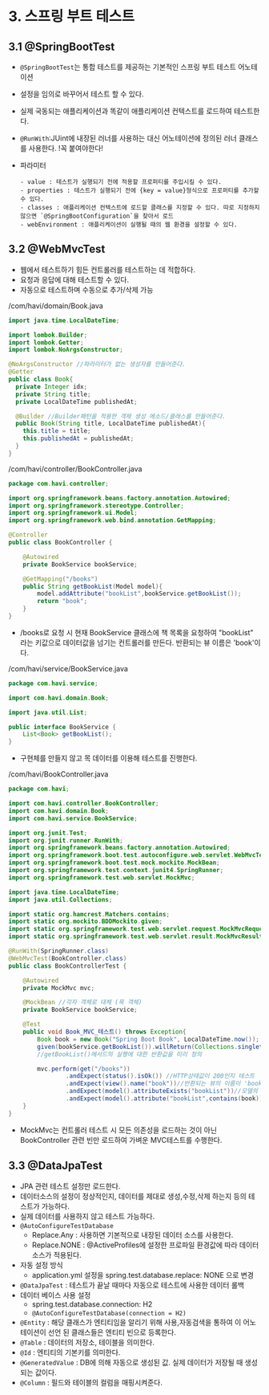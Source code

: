 # 3. 스프링 부트 테스트

## 3.1 @SpringBootTest
- `@SpringBootTest`는 통합 테스트를 제공하는 기본적인 스프링 부트 테스트 어노테이션
- 설정을 임의로 바꾸어서 테스트 할 수 있다.
- 실제 국동되는 애플리케이션과 똑같이 애플리케이션 컨텍스트를 로드하여 테스트한다.
- `@RunWith`:JUint에 내장된 러너를 사용하는 대신 어노테이션에 정의된 러너 클래스를 사용한다. !꼭 붙여야한다!
- 파라미터

      - value : 테스트가 실행되기 전에 적용할 프로퍼티를 주입시킬 수 있다.
      - properties : 테스트가 실행되기 전에 {key = value}형식으로 프로퍼티를 추가할 수 있다.
      - classes : 애플리케이션 컨텍스트에 로드할 클래스를 지정할 수 있다. 따로 지정하지 않으면 `@SpringBootConfiguration`을 찾아서 로드
      - webEnvironment : 애플리케이션이 실행될 때의 웹 환경을 설정할 수 있다.


## 3.2 @WebMvcTest
- 웹에서 테스트하기 힘든 컨트롤러를 테스트하는 데 적합하다.
- 요청과 응답에 대해 테스트할 수 있다.
- 자동으로 테스트하며 수동으로 추가/삭제 가능

/com/havi/domain/Book.java
```java
import java.time.LocalDateTime;

import lombok.Builder;
import lombok.Getter;
import lombok.NoArgsConstructor;

@NoArgsConstructor //파라미터가 없는 생성자를 만들어준다.
@Getter
public class Book{
  private Integer idx;
  private String title;
  private LocalDateTime publishedAt;

  @Builder //Builder패턴을 적용한 객체 생성 메소드/클래스를 만들어준다.
  public Book(String title, LocalDateTime publishedAt){
    this.title = title;
    this.publishedAt = publishedAt;
  }
}
```

/com/havi/controller/BookController.java
```java
package com.havi.controller;

import org.springframework.beans.factory.annotation.Autowired;
import org.springframework.stereotype.Controller;
import org.springframework.ui.Model;
import org.springframework.web.bind.annotation.GetMapping;

@Controller
public class BookController {

    @Autowired
    private BookService bookService;

    @GetMapping("/books")
    public String getBookList(Model model){
        model.addAttribute("bookList",bookService.getBookList());
        return "book";
    }
}
```
- /books로 요청 시 현재 BookService 클래스에 책 목록을 요청하여 "bookList" 라는 키값으로 데이터값을 넘기는 컨트롤러를 만든다. 반환되는 뷰 이름은 'book'이다.

/com/havi/service/BookService.java
```java
package com.havi.service;

import com.havi.domain.Book;

import java.util.List;

public interface BookService {
    List<Book> getBookList();
}
```
- 구현체를 만들지 않고 목 데이터를 이용해 테스트를 진행한다.


/com/havi/BookController.java
```java
package com.havi;

import com.havi.controller.BookController;
import com.havi.domain.Book;
import com.havi.service.BookService;

import org.junit.Test;
import org.junit.runner.RunWith;
import org.springframework.beans.factory.annotation.Autowired;
import org.springframework.boot.test.autoconfigure.web.servlet.WebMvcTest;
import org.springframework.boot.test.mock.mockito.MockBean;
import org.springframework.test.context.junit4.SpringRunner;
import org.springframework.test.web.servlet.MockMvc;

import java.time.LocalDateTime;
import java.util.Collections;

import static org.hamcrest.Matchers.contains;
import static org.mockito.BDDMockito.given;
import static org.springframework.test.web.servlet.request.MockMvcRequestBuilders.get;
import static org.springframework.test.web.servlet.result.MockMvcResultMatchers.*;

@RunWith(SpringRunner.class)
@WebMvcTest(BookController.class)
public class BookControllerTest {

    @Autowired
    private MockMvc mvc;

    @MockBean //각자 객체로 대체 (목 객체)
    private BookService bookService;

    @Test
    public void Book_MVC_테스트() throws Exception{
        Book book = new Book("Spring Boot Book", LocalDateTime.now());
        given(bookService.getBookList()).willReturn(Collections.singletonList(book));
        //getBookList()메서드의 실행에 대한 반환값을 미리 정의

        mvc.perform(get("/books"))
                .andExpect(status().isOk()) //HTTP상태값이 200인지 테스트
                .andExpect(view().name("book"))//반환되는 뷰의 이름이 'book'인지 테스트
                .andExpect(model().attributeExists("bookList"))//모델의 프로퍼티 중 'bookList'라는 프로퍼티가 존재하는지 테스트
                .andExpect(model().attribute("bookList",contains(book)));//모델의 프로퍼티 중 'bookList'라는 프로퍼티에 book 객체가 담겨져 있는지 테스트
    }
}
```

- MockMvc는 컨트롤러 테스트 시 모든 의존성을 로드하는 것이 아닌 BookController 관련 빈만 로드하여 가벼운 MVC테스트를 수행한다.


## 3.3 @DataJpaTest
- JPA 관련 테스트 설정만 로드한다.
- 데이터소스의 설정이 정상적인지, 데이터를 제대로 생성,수정,삭제 하는지 등의 테스트가 가능하다.
- 실제 데이터를 사용하지 않고 테스트 가능하다.
- `@AutoConfigureTestDatabase`
  - Replace.Any : 사용하면 기본적으로 내장된 데이터 소스를 사용한다.
  - Replace.NONE : @ActiveProfiles에 설정한 프로파일 환경값에 따라 데이터 소스가 적용된다.
- 자동 설정 방식
  - application.yml 설정을 spring.test.database.replace: NONE 으로 변경
- `@DataJpaTest` : 테스트가 끝날 때마다 자동으로 테스트에 사용한 데이터 롤백
- 데이터 베이스 사용 설정
  - spring.test.database.connection: H2
  - `@AutoConfigureTestDatabase(connection = H2)`
- `@Entity` : 해당 클래스가 엔티티임을 알리기 위해 사용,자동검색을 통하여 이 어노테이션이 선언 된 클래스들은 엔티티 빈으로 등록한다.
- `@Table` : 데이터의 저장소, 테이블을 의미한다.
- `@Id` : 엔티티의 기본키를 의미한다.
- `@GeneratedValue` : DB에 의해 자동으로 생성된 값. 실제 데이터가 저장될 때 생성되는 값이다.
- `@Column` : 필드와 테이블의 컬럼을 매핑시켜준다.
